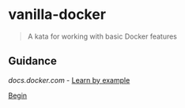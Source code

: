 # vanilla-docker
> A kata for working with basic Docker features

## Guidance
*docs.docker.com* - [Learn by example](https://docs.docker.com/engine/tutorials/dockerizing/)

[Begin](instructions.md)
